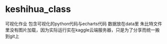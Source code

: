 # keshihua_class
可视化作业
包含可视化的python代码与echarts代码
数据放在data里
朱比特文件里没有图片加载，因为实际运行实在kaggle云端服务器，只是为了分享而统一搬到git上
